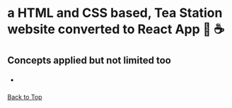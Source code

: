 <a name="custom_anchor_name"></a>

# a HTML and CSS based, Tea Station website converted to React App :tea: :coffee:

## Concepts applied but not limited too

- ###

[Back to Top](#custom_anchor_name)
